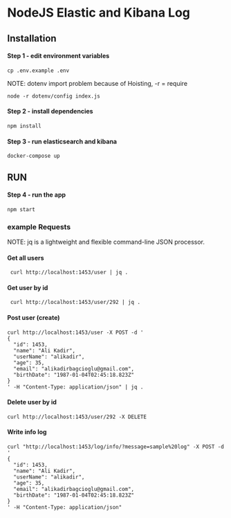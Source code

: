 
# NodeJS Elastic and Kibana Log 

## Installation

#### Step 1 - edit environment variables
```shell
cp .env.example .env
```
NOTE: dotenv import problem because of Hoisting, -r = require 
```shell
node -r dotenv/config index.js
```


#### Step 2 - install dependencies
```shell
npm install
```

#### Step 3 - run elasticsearch and kibana 
```shell
docker-compose up
```

## RUN 

#### Step 4 - run the app
```shell
npm start
```

### example Requests

NOTE: jq is a lightweight and flexible command-line JSON processor.

#### Get all users
```shell
 curl http://localhost:1453/user | jq .
```

#### Get user by id 
```shell
 curl http://localhost:1453/user/292 | jq .
```

#### Post user (create)
```shell
curl http://localhost:1453/user -X POST -d '
{
  "id": 1453,
  "name": "Ali Kadir",
  "userName": "alikadir",
  "age": 35,
  "email": "alikadirbagcioglu@gmail.com",
  "birthDate": "1987-01-04T02:45:18.823Z"
}
' -H "Content-Type: application/json" | jq .
```

#### Delete user by id
```shell
curl http://localhost:1453/user/292 -X DELETE 
```

#### Write info log
```shell
curl "http://localhost:1453/log/info/?message=sample%20log" -X POST -d '
{
  "id": 1453,
  "name": "Ali Kadir",
  "userName": "alikadir",
  "age": 35,
  "email": "alikadirbagcioglu@gmail.com",
  "birthDate": "1987-01-04T02:45:18.823Z"
}
' -H "Content-Type: application/json" 
```
